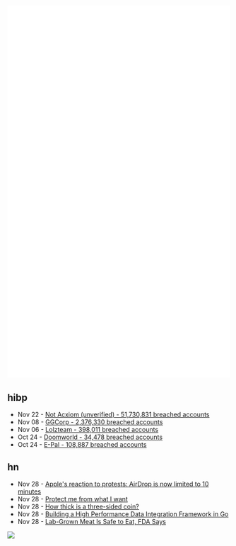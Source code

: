 ![Metrics](https://raw.githubusercontent.com/phixion/phixion/master/metrics.svg)

## hibp

<!--
for https://github.com/phixion/phixion/blob/main/.github/workflows/feeds.yml
-->
<!--START_SECTION:haveibeenpwnd-->
- Nov 22 - [Not Acxiom (unverified) - 51,730,831 breached accounts](https://haveibeenpwned.com/PwnedWebsites#NotAcxiom)
- Nov 08 - [GGCorp - 2,376,330 breached accounts](https://haveibeenpwned.com/PwnedWebsites#GGCorp)
- Nov 06 - [Lolzteam - 398,011 breached accounts](https://haveibeenpwned.com/PwnedWebsites#Lolzteam)
- Oct 24 - [Doomworld - 34,478 breached accounts](https://haveibeenpwned.com/PwnedWebsites#Doomworld)
- Oct 24 - [E-Pal - 108,887 breached accounts](https://haveibeenpwned.com/PwnedWebsites#EPal)
<!--END_SECTION:haveibeenpwnd-->

## hn

<!--
for https://github.com/phixion/phixion/blob/main/.github/workflows/feeds.yml
-->
<!--START_SECTION:hn-->
- Nov 28 - [Apple's reaction to protests: AirDrop is now limited to 10 minutes](https://twitter.com/tibor/status/1597296268275240960)
- Nov 28 - [Protect me from what I want](https://www.tbray.org/ongoing/When/202x/2022/11/28/On-Algorithms)
- Nov 28 - [How thick is a three-sided coin?](https://jasmcole.com/2022/09/25/flipping-out/)
- Nov 28 - [Building a High Performance Data Integration Framework in Go](https://www.cloudquery.io/blog/building-cloudquery)
- Nov 28 - [Lab-Grown Meat Is Safe to Eat, FDA Says](https://www.smithsonianmag.com/smart-news/lab-grown-meat-is-safe-to-eat-fda-says-180981160/)
<!--END_SECTION:hn-->

<!--
for https://yhype.me
-->
![](https://hit.yhype.me/github/profile?user_id=13013670)
